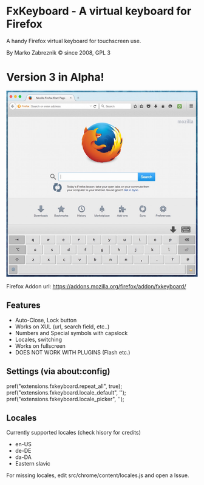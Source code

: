 FxKeyboard - A virtual keyboard for Firefox
==================================================

A handy Firefox virtual keyboard for touchscreen use.

By Marko Zabreznik © since 2008, GPL 3

Version 3 in Alpha!
=========

![Screnshot](/Screenshot.jpg?raw=true "Screenshot")

Firefox Addon url: https://addons.mozilla.org/firefox/addon/fxkeyboard/

Features
--------------------------------------
- Auto-Close, Lock button
- Works on XUL (url, search field, etc..)
- Numbers and Special symbols with capslock
- Locales, switching
- Works on fullscreen
- DOES NOT WORK WITH PLUGINS (Flash etc.)


Settings (via about:config)
--------------------------------------
pref("extensions.fxkeyboard.repeat_all", true);
pref("extensions.fxkeyboard.locale_default", '');
pref("extensions.fxkeyboard.locale_picker", '');

Locales
--------------------------------------
Currently supported locales (check hisory for credits)
- en-US
- de-DE
- da-DA
- Eastern slavic

For missing locales, edit src/chrome/content/locales.js and open a Issue.


